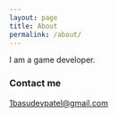 ```yaml
---
layout: page
title: About
permalink: /about/
---
```


I am a game developer.

### Contact me

[1basudevpatel@gmail.com](mailto:1basudevpatel@gmail.com)